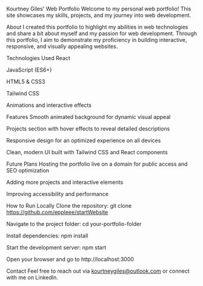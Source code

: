 Kourtney Giles' Web Portfolio
Welcome to my personal web portfolio! This site showcases my skills, projects, and my journey into web development.

About
I created this portfolio to highlight my abilities in web technologies and share a bit about myself and my passion for web development. Through this portfolio, I aim to demonstrate my proficiency in building interactive, responsive, and visually appealing websites.

Technologies Used
React

JavaScript (ES6+)

HTML5 & CSS3

Tailwind CSS

Animations and interactive effects

Features
Smooth animated background for dynamic visual appeal

Projects section with hover effects to reveal detailed descriptions

Responsive design for an optimized experience on all devices

Clean, modern UI built with Tailwind CSS and React components

Future Plans
Hosting the portfolio live on a domain for public access and SEO optimization

Adding more projects and interactive elements

Improving accessibility and performance

How to Run Locally
Clone the repository:
git clone https://github.com/eppleee/startWebsite

Navigate to the project folder:
cd your-portfolio-folder

Install dependencies:
npm install

Start the development server:
npm start

Open your browser and go to http://localhost:3000

Contact
Feel free to reach out via kourtneygiles@outlook.com or connect with me on LinkedIn.
